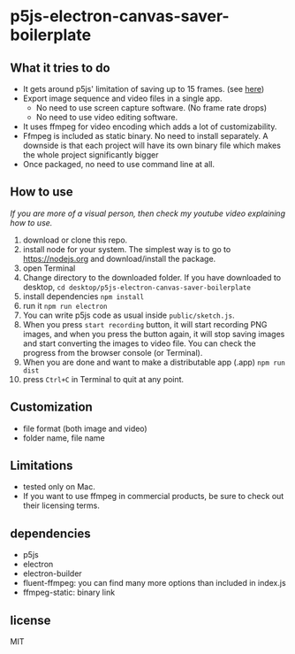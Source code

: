 # p5js-electron-canvas-saver-boilerplate

## What it tries to do
- It gets around p5js' limitation of saving up to 15 frames. (see [here](http://p5js.org/reference/#/p5/saveFrames))
- Export image sequence and video files in a single app.
  - No need to use screen capture software. (No frame rate drops)
  - No need to use video editing software.
- It uses ffmpeg for video encoding which adds a lot of customizability.
- Ffmpeg is included as static binary. No need to install separately. A downside is that each project will have its own binary file which makes the whole project significantly bigger
- Once packaged, no need to use command line at all.

## How to use
*If you are more of a visual person, then check my youtube video explaining how to use.*
1. download or clone this repo.
1. install node for your system. The simplest way is to go to https://nodejs.org and download/install the package.
1. open Terminal
1. Change directory to the downloaded folder. If you have downloaded to desktop,
  `cd desktop/p5js-electron-canvas-saver-boilerplate`
1. install dependencies
  `npm install`
1. run it
  `npm run electron`
1. You can write p5js code as usual inside `public/sketch.js`.
1. When you press `start recording` button, it will start recording PNG images, and when you press the button again, it will stop saving images and start converting the images to video file. You can check the progress from the browser console (or Terminal).
1. When you are done and want to make a distributable app (.app)
  `npm run dist`
1. press `Ctrl+C` in Terminal to quit at any point.

## Customization
- file format (both image and video)
- folder name, file name

## Limitations
- tested only on Mac.
- If you want to use ffmpeg in commercial products, be sure to check out their licensing terms.

## dependencies
- p5js
- electron
- electron-builder
- fluent-ffmpeg: you can find many more options than included in index.js
- ffmpeg-static: binary link

## license
MIT
